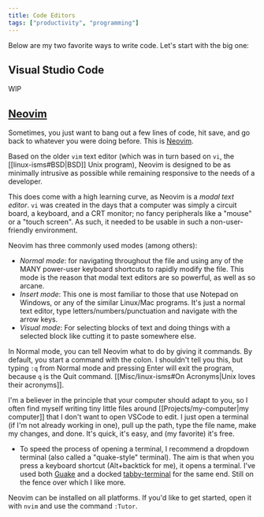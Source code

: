 ```yaml
---
title: Code Editors
tags: ["productivity", "programming"]
---
```

Below are my two favorite ways to write code. Let's start with the big one:
## Visual Studio Code
WIP
## [Neovim](https://neovim.io/)
Sometimes, you just want to bang out a few lines of code, hit save, and go back to whatever you were doing before. This is [Neovim](https://neovim.io/).

Based on the older `vim` text editor (which was in turn based on `vi`, the [[linux-isms#BSD|BSD]] Unix program), Neovim is designed to be as minimally intrusive as possible while remaining responsive to the needs of a developer. 

This does come with a high learning curve, as Neovim is a *modal text editor*. `vi` was created in the days that a computer was simply a circuit board, a keyboard, and a CRT monitor; no fancy peripherals like a "mouse" or a "touch screen". As such, it needed to be usable in such a non-user-friendly environment. 

Neovim has three commonly used modes (among others):
- *Normal mode*: for navigating throughout the file and using any of the MANY power-user keyboard shortcuts to rapidly modify the file. This mode is the reason that modal text editors are so powerful, as well as so arcane.
- *Insert mode*: This one is most familiar to those that use Notepad on Windows, or any of the similar Linux/Mac programs. It's just a normal text editor, type letters/numbers/punctuation and navigate with the arrow keys.
- *Visual mode*: For selecting blocks of text and doing things with a selected block like cutting it to paste somewhere else.

In Normal mode, you can tell Neovim what to do by giving it commands. By default, you start a command with the colon. I shouldn't tell you this, but typing `:q` from Normal mode and pressing Enter will exit the program, because `q` is the Quit command. [[Misc/linux-isms#On Acronyms|Unix loves their acronyms]].

I'm a believer in the principle that your computer should adapt to you, so I often find myself writing tiny little files around [[Projects/my-computer|my computer]] that I don't want to open VSCode to edit. I just open a terminal (if I'm not already working in one), pull up the path, type the file name, make my changes, and done. It's quick, it's easy, and (my favorite) it's free.
- To speed the process of opening a terminal, I recommend a dropdown terminal (also called a "quake-style" terminal). The aim is that when you press a keyboard shortcut (Alt+backtick for me), it opens a terminal. I've used both [Guake](http://guake-project.org/) and a docked [tabby-terminal](https://tabby.sh/) for the same end. Still on the fence over which I like more.

Neovim can be installed on all platforms. If you'd like to get started, open it with `nvim` and use the command `:Tutor`.